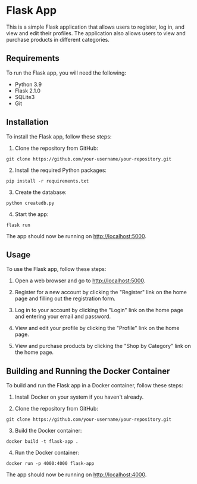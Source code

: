 # Flask App

This is a simple Flask application that allows users to register, log in, and view and edit their profiles. The application also allows users to view and purchase products in different categories.

## Requirements

To run the Flask app, you will need the following:

-   Python 3.9
-   Flask 2.1.0
-   SQLite3
-   Git

## Installation

To install the Flask app, follow these steps:

1.  Clone the repository from GitHub:


`git clone https://github.com/your-username/your-repository.git`

2.  Install the required Python packages:


`pip install -r requirements.txt`

3.  Create the database:

`python createdb.py`

4.  Start the app:

`flask run`

The app should now be running on [http://localhost:5000](http://localhost:5000/).

## Usage

To use the Flask app, follow these steps:

1.  Open a web browser and go to [http://localhost:5000](http://localhost:5000/).
    
2.  Register for a new account by clicking the "Register" link on the home page and filling out the registration form.
    
3.  Log in to your account by clicking the "Login" link on the home page and entering your email and password.
    
4.  View and edit your profile by clicking the "Profile" link on the home page.
    
5.  View and purchase products by clicking the "Shop by Category" link on the home page.
    

## Building and Running the Docker Container

To build and run the Flask app in a Docker container, follow these steps:

1.  Install Docker on your system if you haven't already.
    
2.  Clone the repository from GitHub:

`git clone https://github.com/your-username/your-repository.git`

3.  Build the Docker container:

`docker build -t flask-app .`

4.  Run the Docker container:

`docker run -p 4000:4000 flask-app`

The app should now be running on [http://localhost:4000](http://localhost:4000/).
